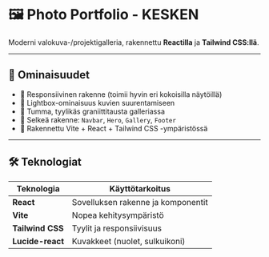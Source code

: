 # 🖼️ Photo Portfolio - KESKEN

Moderni valokuva-/projektigalleria, rakennettu **Reactilla** ja **Tailwind CSS:llä**.  

---

## 🚀 Ominaisuudet

- 🔹 Responsiivinen rakenne (toimii hyvin eri kokoisilla näytöillä)
- 🔹 Lightbox-ominaisuus kuvien suurentamiseen
- 🔹 Tumma, tyylikäs graniittitausta galleriassa
- 🔹 Selkeä rakenne: `Navbar`, `Hero`, `Gallery`, `Footer`
- 🔹 Rakennettu Vite + React + Tailwind CSS -ympäristössä

---

## 🛠️ Teknologiat

| Teknologia | Käyttötarkoitus |
|-------------|----------------|
| **React** | Sovelluksen rakenne ja komponentit |
| **Vite** | Nopea kehitysympäristö |
| **Tailwind CSS** | Tyylit ja responsiivisuus |
| **Lucide-react** | Kuvakkeet (nuolet, sulkuikoni) |
